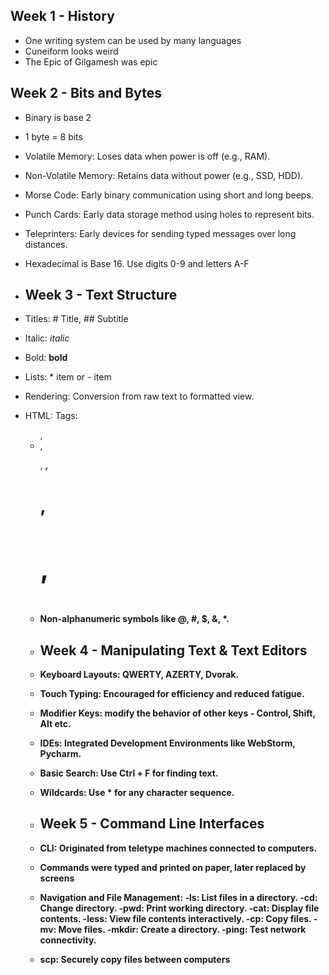 ## Week 1 - History
- One writing system can be used by many languages
- Cuneiform looks weird
- The Epic of Gilgamesh was epic

## Week 2 - Bits and Bytes
- Binary is base 2
- 1 byte = 8 bits
- Volatile Memory: Loses data when power is off (e.g., RAM).
- Non-Volatile Memory: Retains data without power (e.g., SSD, HDD).
- Morse Code: Early binary communication using short and long beeps.
- Punch Cards: Early data storage method using holes to represent bits.
- Teleprinters: Early devices for sending typed messages over long distances.
- Hexadecimal is Base 16. Use digits 0-9 and letters A-F

- ## Week 3 - Text Structure

 - Titles: # Title, ## Subtitle
 - Italic: _italic_
 - Bold: **bold**
 - Lists: * item or - item
 - Rendering: Conversion from raw text to formatted view.
 - HTML: Tags: <ul>, <li>, <p>, <strong>, <h1>, <h2>, <h3>
 - Non-alphanumeric symbols like @, #, $, &, *.
   
 - ## Week 4 - Manipulating Text & Text Editors
   
 - Keyboard Layouts: QWERTY, AZERTY, Dvorak.
 - Touch Typing: Encouraged for efficiency and reduced fatigue.
 - Modifier Keys: modify the behavior of other keys - Control, Shift, Alt etc.
 - IDEs: Integrated Development Environments like WebStorm, Pycharm.
 - Basic Search: Use Ctrl + F for finding text.
 - Wildcards: Use * for any character sequence.

 - ## Week 5 - Command Line Interfaces

 - CLI: Originated from teletype machines connected to computers.
 - Commands were typed and printed on paper, later replaced by screens
 - Navigation and File Management:
   -ls: List files in a directory.
   -cd: Change directory.
   -pwd: Print working directory.
   -cat: Display file contents.
   -less: View file contents interactively.
   -cp: Copy files.
   -mv: Move files.
   -mkdir: Create a directory.
   -ping: Test network connectivity.
 - scp: Securely copy files between computers  
